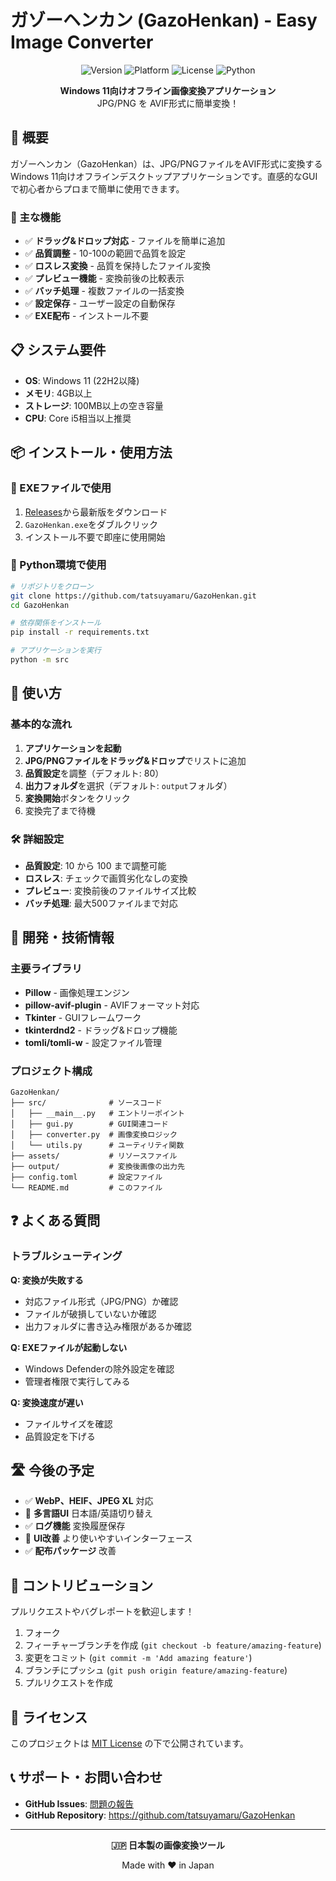 # ガゾーヘンカン (GazoHenkan) - Easy Image Converter

<div align="center">

![Version](https://img.shields.io/badge/version-1.0.0-blue.svg)
![Platform](https://img.shields.io/badge/platform-Windows%2011-blue.svg)
![License](https://img.shields.io/badge/license-MIT-green.svg)
![Python](https://img.shields.io/badge/python-3.11-blue.svg)

**Windows 11向けオフライン画像変換アプリケーション**  
JPG/PNG を AVIF形式に簡単変換！

</div>

## 📖 概要

ガゾーヘンカン（GazoHenkan）は、JPG/PNGファイルをAVIF形式に変換するWindows 11向けオフラインデスクトップアプリケーションです。直感的なGUIで初心者からプロまで簡単に使用できます。

### 🚀 主な機能

- ✅ **ドラッグ&ドロップ対応** - ファイルを簡単に追加
- ✅ **品質調整** - 10-100の範囲で品質を設定
- ✅ **ロスレス変換** - 品質を保持したファイル変換
- ✅ **プレビュー機能** - 変換前後の比較表示
- ✅ **バッチ処理** - 複数ファイルの一括変換
- ✅ **設定保存** - ユーザー設定の自動保存
- ✅ **EXE配布** - インストール不要

## 📋 システム要件

- **OS**: Windows 11 (22H2以降)
- **メモリ**: 4GB以上
- **ストレージ**: 100MB以上の空き容量
- **CPU**: Core i5相当以上推奨

## 📦 インストール・使用方法

### 🎯 EXEファイルで使用

1. [Releases](https://github.com/tatsuyamaru/GazoHenkan/releases)から最新版をダウンロード
2. `GazoHenkan.exe`をダブルクリック
3. インストール不要で即座に使用開始

### 🔧 Python環境で使用

```bash
# リポジトリをクローン
git clone https://github.com/tatsuyamaru/GazoHenkan.git
cd GazoHenkan

# 依存関係をインストール
pip install -r requirements.txt

# アプリケーションを実行
python -m src
```

## 🎯 使い方

### 基本的な流れ

1. **アプリケーションを起動**
2. **JPG/PNGファイルをドラッグ&ドロップ**でリストに追加
3. **品質設定**を調整（デフォルト: 80）
4. **出力フォルダ**を選択（デフォルト: `output`フォルダ）
5. **変換開始**ボタンをクリック
6. 変換完了まで待機

### 🛠️ 詳細設定

- **品質設定**: 10 から 100 まで調整可能
- **ロスレス**: チェックで画質劣化なしの変換
- **プレビュー**: 変換前後のファイルサイズ比較
- **バッチ処理**: 最大500ファイルまで対応

## 🔧 開発・技術情報

### 主要ライブラリ

- **Pillow** - 画像処理エンジン
- **pillow-avif-plugin** - AVIFフォーマット対応
- **Tkinter** - GUIフレームワーク
- **tkinterdnd2** - ドラッグ&ドロップ機能
- **tomli/tomli-w** - 設定ファイル管理

### プロジェクト構成

```
GazoHenkan/
├── src/              # ソースコード
│   ├── __main__.py   # エントリーポイント
│   ├── gui.py        # GUI関連コード
│   ├── converter.py  # 画像変換ロジック
│   └── utils.py      # ユーティリティ関数
├── assets/           # リソースファイル
├── output/           # 変換後画像の出力先
├── config.toml       # 設定ファイル
└── README.md         # このファイル
```

## ❓ よくある質問

### トラブルシューティング

**Q: 変換が失敗する**
- 対応ファイル形式（JPG/PNG）か確認
- ファイルが破損していないか確認
- 出力フォルダに書き込み権限があるか確認

**Q: EXEファイルが起動しない**
- Windows Defenderの除外設定を確認
- 管理者権限で実行してみる

**Q: 変換速度が遅い**
- ファイルサイズを確認
- 品質設定を下げる

## 🛣️ 今後の予定

- ✅ **WebP、HEIF、JPEG XL** 対応
- 🔄 **多言語UI** 日本語/英語切り替え
- ✅ **ログ機能** 変換履歴保存
- 🔄 **UI改善** より使いやすいインターフェース
- ✅ **配布パッケージ** 改善

## 🤝 コントリビューション

プルリクエストやバグレポートを歓迎します！

1. フォーク
2. フィーチャーブランチを作成 (`git checkout -b feature/amazing-feature`)
3. 変更をコミット (`git commit -m 'Add amazing feature'`)
4. ブランチにプッシュ (`git push origin feature/amazing-feature`)
5. プルリクエストを作成

## 📄 ライセンス

このプロジェクトは [MIT License](LICENSE) の下で公開されています。

## 📞 サポート・お問い合わせ

- **GitHub Issues**: [問題の報告](https://github.com/tatsuyamaru/GazoHenkan/issues)
- **GitHub Repository**: https://github.com/tatsuyamaru/GazoHenkan

---

<div align="center">

**🇯🇵 日本製の画像変換ツール**

Made with ❤️ in Japan

</div>